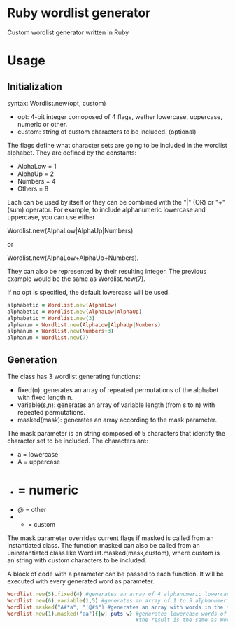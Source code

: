 # Ruby wordlist generator
Custom wordlist generator written in Ruby
# Usage
Initialization
--------------
syntax: Wordlist.new(opt, custom)

* opt: 4-bit integer comoposed of 4 flags, wether lowercase, uppercase, numeric or other.
* custom: string of custom characters to be included. (optional)

The flags define what character sets are going to be included in the wordlist alphabet. 
They are defined by the constants:
* AlphaLow = 1
* AlphaUp = 2
* Numbers = 4
* Others = 8

Each can be used by itself or they can be combined with the "|" (OR) or "+" (sum) operator. 
For example, to include alphanumeric lowercase and uppercase, you can use either

Wordlist.new(AlphaLow|AlphaUp|Numbers) 

or

Wordlist.new(AlphaLow+AlphaUp+Numbers).

They can also be represented by their resulting integer. The previous example would be the same as Wordlist.new(7).

If no opt is specified, the default lowercase will be used.

```ruby
alphabetic = Wordlist.new(AlphaLow)
alphabetic = Wordlist.new(AlphaLow|AlphaUp)
alphabetic = Wordlist.new(3)
alphanum = Wordlist.new(AlphaLow|AlphaUp|Numbers)
alphanum = Wordlist.new(Numbers+3)
alphanum = Wordlist.new(7)
```
Generation
----------
The class has 3 wordlist generating functions:

* fixed(n): generates an array of repeated permutations of the alphabet with fixed length n.
* variable(s,n): generates an array of variable length (from s to n) with repeated permutations.
* masked(mask): generates an array according to the mask parameter.

The mask parameter is an string composed of 5 characters that identify the character set to be included. 
The characters are:
* a = lowercase
* A = uppercase
* # = numeric
* @ = other
* * = custom

The mask parameter overrides current flags if masked is called from an instantiated class. The function masked can also be called from an uninstantiated class like Wordlist.masked(mask,custom), where custom is an string with custom characters to be included.

A block of code with a parameter can be passed to each function. It will be executed with every generated word as parameter.
```ruby
Wordlist.new(5).fixed(4) #generates an array of 4 alphanumeric lowercase characters
Wordlist.new(6).variable(1,5) #generates an array of 1 to 5 alphanumeric uppercase characters
Wordlist.masked("A#*a", "!@#$") #generates an array with words in the mask "A#*a", i.e. from "A0!a" to "Z9$z"
Wordlist.new(1).masked("aa"){|w| puts w} #generates lowercase words of 2 letters and prints each on stdout. 
                                         #the result is the same as Wordlist.new(1).fixed(2)
```
